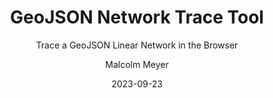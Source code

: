 ---
layout: project
title: GeoJSON Network Trace Tool
subtitle: Trace a GeoJSON Linear Network in the Browser
author: Malcolm Meyer
img: geojson-trace.png
tags:
  - mapbox
  - web maps
categories: 
 - projects
date: 2023-09-23
published: true
project:
  - 
    url: https://reyemtm.github.io/geojson-network-control
    iframe: https://reyemtm.github.io/geojson-network-control/#5
    repo: https://github.com/reyemtm/geojson-network-control
    images: ["geojson-trace"]
    description: "GeoJSON Network Trace is a Mapbox GL JS plugin which enables upstream and downstream network tracing for seamless point and linear GeoJSON data. It was created as a quick and simple method to validate linear storm and sewer networks. In the original version I utilized TurfJS and `booleanPointOnLine()`, however this was too resource intensive. I swapped this method out for a simple for loop on the coordinate array of each line in the network to check for the existence of the origin point.
    

    For more background on this tool see [this blog post](/blog/network-tracing-with-turfjs/)."
    client: "Employer"
---